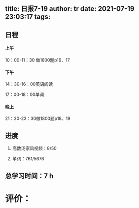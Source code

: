 title: 日报7-19
author: tr
date: 2021-07-19 23:03:17
tags:
---
## 日程

#### 上午

10：00-11：30 做1800题p16、17
#### 下午
14：30-16：00英语阅读

17：00-18：00单词
#### 晚上
21：30-23：30做1800题p18、19




## 进度


1. 高数汤家凤视频：8/50

2. 单词：761/5676

## 总学习时间：7 h


# 评价： 